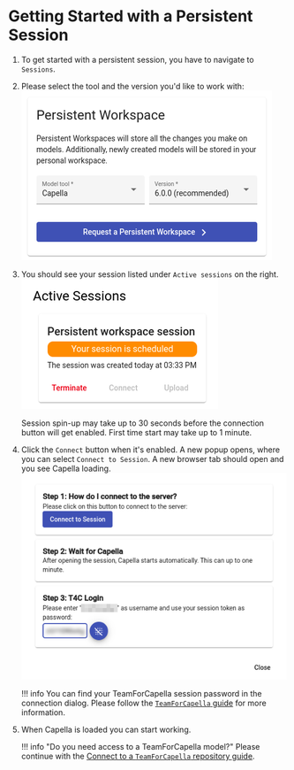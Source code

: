 <!--
 ~ SPDX-FileCopyrightText: Copyright DB InfraGO AG and contributors
 ~ SPDX-License-Identifier: Apache-2.0
 -->

# Getting Started with a Persistent Session

<!-- prettier-ignore-start -->

1. To get started with a persistent session, you have to navigate to
   `Sessions`.
2. Please select the tool and the version you'd like to work with:
    ![Request a persistent workspace](screenshots/request-session.png)
3. You should see your session listed under `Active sessions` on the right.
    ![Active sessions](screenshots/active-sessions.png)

   Session spin-up may take up to 30 seconds before the connection button will
   get enabled. First time start may take up to 1 minute.

4. Click the `Connect` button when it's enabled. A new popup opens, where you
   can select `Connect to Session`. A new browser tab should open and you see
   Capella loading.
    ![Connect to session](screenshots/connect-to-session.png)

    !!! info
        You can find your TeamForCapella session password in the connection
        dialog. Please follow the [`TeamForCapella` guide](../..//tools/capella/teamforcapella/connect/index.md)
        for more information.

5. When Capella is loaded you can start working.

    !!! info "Do you need access to a TeamForCapella model?"
        Please continue with the [Connect to a `TeamForCapella` repository guide](../../tools/capella/teamforcapella/connect/index.md).

<!-- prettier-ignore-end -->
